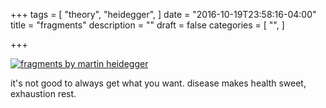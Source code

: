 +++
tags = [
  "theory",
  "heidegger",
]
date = "2016-10-19T23:58:16-04:00"
title = "fragments"
description = ""
draft = false
categories = [
  "",
]

+++

[![fragments by martin heidegger](/img/love.jpg)](/pdf/fragments.pdf)

it's not good to always get what you want. disease makes health sweet, exhaustion rest.
